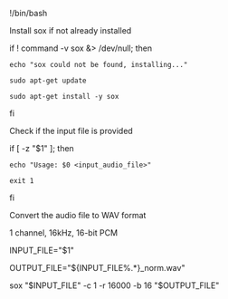 !/bin/bash

Install sox if not already installed

if ! command -v sox &> /dev/null; then

    echo "sox could not be found, installing..."
    
    sudo apt-get update
    
    sudo apt-get install -y sox
    
fi

Check if the input file is provided

if [ -z "$1" ]; then

    echo "Usage: $0 <input_audio_file>"
    
    exit 1
    
fi

Convert the audio file to WAV format

1 channel, 16kHz, 16-bit PCM

INPUT_FILE="$1"

OUTPUT_FILE="${INPUT_FILE%.*}_norm.wav"

sox "$INPUT_FILE" -c 1 -r 16000 -b 16 "$OUTPUT_FILE"
